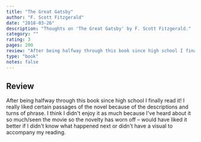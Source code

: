 ```yaml
---
title: "The Great Gatsby"
author: "F. Scott Fitzgerald"
date: "2018-03-26"
description: "Thoughts on 'The Great Gatsby' by F. Scott Fitzgerald."
category: ""
rating: 3
pages: 200
review: "After being halfway through this book since high school I finally read it! I really liked certain passages of the novel because of the descriptions and turns of phrase. I think I didn't enjoy it as much because I've heard about it so much/seen the movie so the novelty has worn off – would have liked it better if I didn't know what happened next or didn't have a visual to accompany my reading."
type: "book"
notes: false
---
```


## Review

After being halfway through this book since high school I finally read it! I really liked certain passages of the novel because of the descriptions and turns of phrase. I think I didn't enjoy it as much because I've heard about it so much/seen the movie so the novelty has worn off – would have liked it better if I didn't know what happened next or didn't have a visual to accompany my reading.
